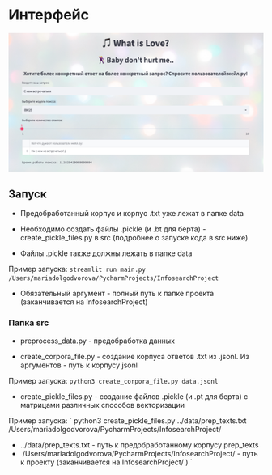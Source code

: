 # Интерфейс

![](img/front.png)

## Запуск

- Предобработанный корпус и корпус .txt уже лежат в папке data 
- Необходимо создать файлы .pickle (и .bt для берта) - create_pickle_files.py в src (подробнее о запуске кода в src ниже)

- Файлы .pickle также должны лежать в папке data

Пример запуска:
`
streamlit run main.py /Users/mariadolgodvorova/PycharmProjects/InfosearchProject
`
- Обязательный аргумент - полный путь к папке проекта (заканчивается на InfosearchProject)
### Папка src

- preprocess_data.py - предобработка данных

- create_corpora_file.py - создание корпуса ответов .txt из .jsonl. Из аргументов - путь к корпусу jsonl

Пример запуска:
`
python3 create_corpora_file.py data.jsonl
`
- create_pickle_files.py - создание файлов .pickle (и .pt для берта) с матрицами
    различных способов векторизации

Пример запуска:
`
python3 create_pickle_files.py ../data/prep_texts.txt /Users/mariadolgodvorova/PycharmProjects/InfosearchProject/

- ../data/prep_texts.txt - путь к предобработанному корпусу prep_texts
-  /Users/mariadolgodvorova/PycharmProjects/InfosearchProject/ - путь к проекту (заканчивается на InfosearchProject/ )
`
